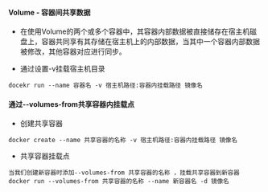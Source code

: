 #### Volume - 容器间共享数据
+ 在使用Volume的两个或多个容器中，其容器内部数据被直接储存在宿主机磁盘上，容器共同享有其存储在宿主机上的内部数据，当其中一个容器内部数据被修改，其他容器对应进行同步。

+ 通过设置-v挂载宿主机目录
~~~
docekr run --name 容器名 -v 宿主机路径:容器内挂载路径 镜像名
~~~

#### 通过--volumes-from共享容器内挂载点
+ 创建共享容器
~~~
docker create --name 共享容器的名称 -v 宿主机路径:容器内挂载路径 镜像名
~~~
+ 共享容器挂载点
~~~
当我们创建新容器时添加--volumes-from 共享容器的名称 ，挂载共享容器到新容器
docker run --volumes-from 共享容器的名称 --name 新容器名 -d 镜像名
~~~